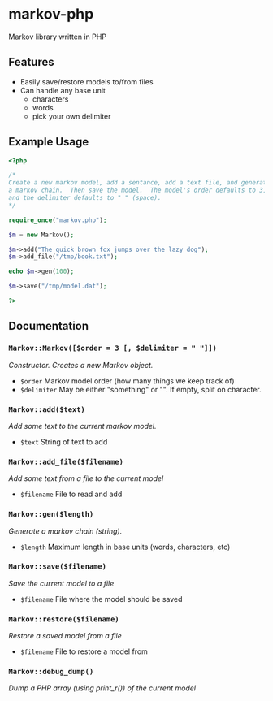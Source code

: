 # markov-php
Markov library written in PHP

## Features
 - Easily save/restore models to/from files
 - Can handle any base unit
   - characters
   - words
   - pick your own delimiter

## Example Usage
```php
<?php

/*
Create a new markov model, add a sentance, add a text file, and generate
a markov chain.  Then save the model.  The model's order defaults to 3,
and the delimiter defaults to " " (space).
*/

require_once("markov.php");

$m = new Markov();

$m->add("The quick brown fox jumps over the lazy dog");
$m->add_file("/tmp/book.txt");

echo $m->gen(100);

$m->save("/tmp/model.dat");

?>
```
## Documentation

### `Markov::Markov([$order = 3 [, $delimiter = " "]])`
*Constructor.  Creates a new Markov object.*
- `$order`		Markov model order (how many things we keep track of)
- `$delimiter`	May be either "something" or "".  If empty, split on character.

### `Markov::add($text)`
*Add some text to the current markov model.*
- `$text`		String of text to add

### `Markov::add_file($filename)`
*Add some text from a file to the current model*
- `$filename`	File to read and add

### `Markov::gen($length)`
*Generate a markov chain (string).*
- `$length`		Maximum length in base units (words, characters, etc)

### `Markov::save($filename)`
*Save the current model to a file*
- `$filename`	File where the model should be saved

### `Markov::restore($filename)`
*Restore a saved model from a file*
- `$filename`	File to restore a model from

### `Markov::debug_dump()`
*Dump a PHP array (using print_r()) of the current model*

